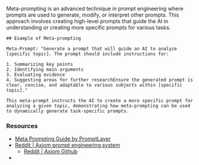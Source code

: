 Meta-prompting is an advanced technique in prompt engineering where prompts are used to generate, modify, or interpret other prompts. This approach involves creating high-level prompts that guide the AI in understanding or creating more specific prompts for various tasks.

```
## Example of Meta-prompting

Meta-Prompt: "Generate a prompt that will guide an AI to analyze [specific topic]. The prompt should include instructions for:

1. Summarizing key points
2. Identifying main arguments
3. Evaluating evidence
4. Suggesting areas for further researchEnsure the generated prompt is clear, concise, and adaptable to various subjects within [specific topic]."

This meta-prompt instructs the AI to create a more specific prompt for analyzing a given topic, demonstrating how meta-prompting can be used to dynamically generate task-specific prompts.
```

### Resources
- [Meta Prompting Guide by PromptLayer](https://www.promptlayer.com/glossary/meta-prompting#:~:text=Key%20aspects%20of%20Meta%2Dprompting,based%20on%20context%20or%20feedback)
- [Reddit | Axiom prompt engineering system](https://www.reddit.com/r/PromptEngineering/comments/1hhfoxy/ive_developed_an_axiom_prompt_engineering_system/)
	- [Reddit | Axiom Github](https://github.com/codedidit/axiomprompting)
- 